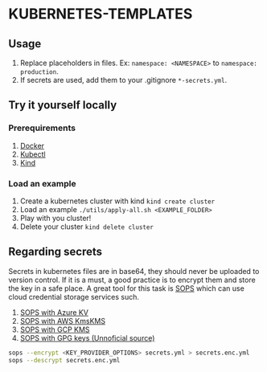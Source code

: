 # KUBERNETES-TEMPLATES
## Usage
1. Replace placeholders in files. Ex: `namespace: <NAMESPACE>` to `namespace: production`.
2. If secrets are used, add them to your .gitignore `*-secrets.yml`.

## Try it yourself locally
### Prerequirements
1. [Docker](https://docs.docker.com/get-started/)
2. [Kubectl](https://kubernetes.io/es/docs/tasks/tools/install-kubectl/)
3. [Kind](https://github.com/kubernetes-sigs/kind)

### Load an example
1. Create a kubernetes cluster with kind `kind create cluster`
2. Load an example `./utils/apply-all.sh <EXAMPLE_FOLDER>`
3. Play with you cluster!
4. Delete your cluster `kind delete cluster`

## Regarding secrets
Secrets in kubernetes files are in base64, they should never be uploaded to version control. If it is a must, a good practice is to encrypt them and store the key in a safe place. A great tool for this task is [SOPS](https://github.com/mozilla/sops) which can use cloud credential storage services such.
1. [SOPS with Azure KV](https://github.com/mozilla/sops#23encrypting-using-azure-key-vault)
2. [SOPS with AWS KmsKMS](https://github.com/mozilla/sops#kms-aws-profiles)
3. [SOPS with GCP KMS](https://github.com/mozilla/sops#encrypting-using-gcp-kms)
4. [SOPS with GPG keys (Unnoficial source)](https://gist.github.com/twolfson/01d515258eef8bdbda4f)

```bash
sops --encrypt <KEY_PROVIDER_OPTIONS> secrets.yml > secrets.enc.yml
sops --descrypt secrets.enc.yml
```
